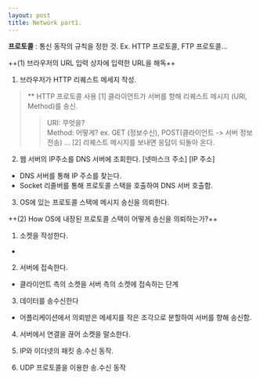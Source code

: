 ```yaml
---
layout: post
title: Network part1.
---
```

**프로토콜**
: 통신 동작의 규칙을 정한 것.
Ex. HTTP 프로토콜, FTP 프로토콜...

++(1) 브라우저의 URL 입력 상자에 입력한 URL을 해독++

1. 브라우저가 HTTP 리퀘스트 메세지 작성.
> ** HTTP 프로토콜 사용
> [1] 클라이언트가 서버를 향해 리퀘스트 메시지 (URI, Method)를 송신.
> 	> URI: 무엇을?  
> 	> Method: 어떻게? ex. GET (정보수신), POST(클라이언트 -> 서버 정보 전송) ...
> [2] 리퀘스트 메시지를 보내면 응답이 되돌아 온다.

2. 웹 서버의 IP주소를 DNS 서버에 조회한다.
[넷마스크 주소]
[IP 주소]
- DNS 서버를 통해 IP 주소를 찾는다.
- Socket 리졸버를 통해 프로토콜 스택을 호출하여 DNS 서버 호출함. 

3. OS에 있는 프로토콜 스택에 메시지 송신을 의뢰한다.

++(2) How OS에 내장된 프로토콜 스택이 어떻게 송신을 의뢰하는가?++

1. 소켓을 작성한다.
-

2. 서버에 접속한다.
- 클라이언트 측의 소켓을 서버 측의 소켓에 접속하는 단계

3. 데이터를 송수신한다
- 어플리케이션에서 의뢰받은 메세지를 작은 조각으로 분할하여 서버를 향해 송신함.

4. 서버에서 연결을 끊어 소켓을 말소한다.

5. IP와 이더넷의 패킷 송.수신 동작.

6. UDP 프로토콜을 이용한 송.수신 동작